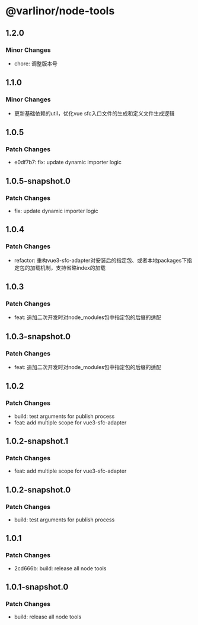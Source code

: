 # @varlinor/node-tools

## 1.2.0

### Minor Changes

- chore: 调整版本号

## 1.1.0

### Minor Changes

- 更新基础依赖的util，优化vue sfc入口文件的生成和定义文件生成逻辑

## 1.0.5

### Patch Changes

- e0df7b7: fix: update dynamic importer logic

## 1.0.5-snapshot.0

### Patch Changes

- fix: update dynamic importer logic

## 1.0.4

### Patch Changes

- refactor: 重构vue3-sfc-adapter对安装后的指定包、或者本地packages下指定包的加载机制，支持省略index的加载

## 1.0.3

### Patch Changes

- feat: 追加二次开发时对node_modules包中指定包的后缀的适配

## 1.0.3-snapshot.0

### Patch Changes

- feat: 追加二次开发时对node_modules包中指定包的后缀的适配

## 1.0.2

### Patch Changes

- build: test arguments for publish process
- feat: add multiple scope for vue3-sfc-adapter

## 1.0.2-snapshot.1

### Patch Changes

- feat: add multiple scope for vue3-sfc-adapter

## 1.0.2-snapshot.0

### Patch Changes

- build: test arguments for publish process

## 1.0.1

### Patch Changes

- 2cd666b: build: release all node tools

## 1.0.1-snapshot.0

### Patch Changes

- build: release all node tools
